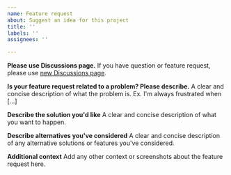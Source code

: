```yaml
---
name: Feature request
about: Suggest an idea for this project
title: ''
labels: ''
assignees: ''

---
```


**Please use Discussions page.**
If you have question or feature request, please use [new Discussions page](https://github.com/Burgyn/MMLib.SwaggerForOcelot/discussions).

**Is your feature request related to a problem? Please describe.**
A clear and concise description of what the problem is. Ex. I'm always frustrated when [...]

**Describe the solution you'd like**
A clear and concise description of what you want to happen.

**Describe alternatives you've considered**
A clear and concise description of any alternative solutions or features you've considered.

**Additional context**
Add any other context or screenshots about the feature request here.
